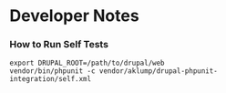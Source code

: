 <!--
id: developers
tags: ''
-->

# Developer Notes

### How to Run Self Tests

```shell
export DRUPAL_ROOT=/path/to/drupal/web
vendor/bin/phpunit -c vendor/aklump/drupal-phpunit-integration/self.xml
```

